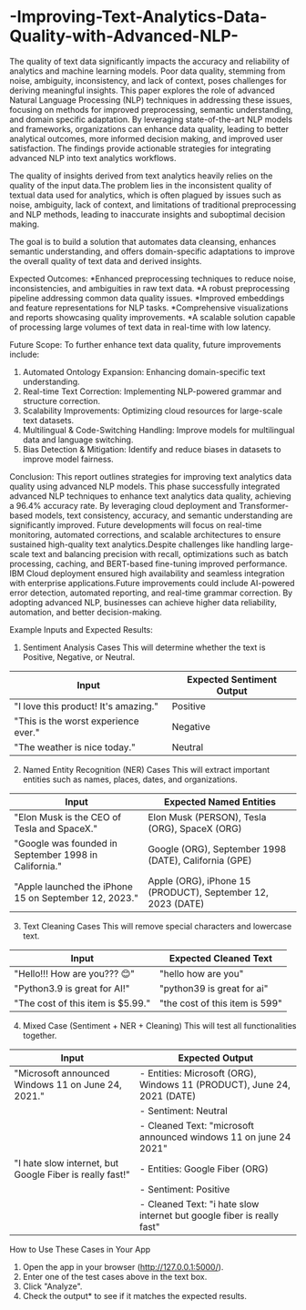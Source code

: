 # -Improving-Text-Analytics-Data-Quality-with-Advanced-NLP-

The quality of text data significantly impacts the accuracy and reliability of analytics and 
machine learning models. Poor data quality, stemming from noise, ambiguity, inconsistency, 
and lack of context, poses challenges for deriving meaningful insights. This paper explores the 
role of advanced Natural Language Processing (NLP) techniques in addressing these issues, 
focusing on methods for improved preprocessing, semantic understanding, and domain
specific adaptation. By leveraging state-of-the-art NLP models and frameworks, organizations 
can enhance data quality, leading to better analytical outcomes, more informed decision
making, and improved user satisfaction. The findings provide actionable strategies for 
integrating advanced NLP into text analytics workflows.

The quality of insights derived from text analytics heavily relies on the quality of the input 
data.The problem lies in the inconsistent quality of textual data used for analytics, which is 
often plagued by issues such as noise, ambiguity, lack of context, and limitations of traditional 
preprocessing and NLP methods, leading to inaccurate insights and suboptimal decision
making.  

The goal is to build a solution that automates data cleansing, enhances semantic understanding, 
and offers domain-specific adaptations to improve the overall quality of text data and derived 
insights. 

Expected Outcomes:
*Enhanced preprocessing techniques to reduce noise, inconsistencies, and ambiguities 
in raw text data. 
*A robust preprocessing pipeline addressing common data quality issues. 
*Improved embeddings and feature representations for NLP tasks. 
*Comprehensive visualizations and reports showcasing quality improvements. 
*A scalable solution capable of processing large volumes of text data in real-time with 
low latency.

Future Scope:
To further enhance text data quality, future improvements include:
1.	Automated Ontology Expansion: Enhancing domain-specific text understanding.
2.	Real-time Text Correction: Implementing NLP-powered grammar and structure correction.
3.	Scalability Improvements: Optimizing cloud resources for large-scale text datasets.
4.	Multilingual & Code-Switching Handling: Improve models for multilingual data and language switching.
5.	Bias Detection & Mitigation: Identify and reduce biases in datasets to improve model fairness.

Conclusion:
This report outlines strategies for improving text analytics data quality using advanced NLP models. This phase successfully integrated advanced NLP techniques to enhance text analytics data quality, achieving a 96.4% accuracy rate. By leveraging cloud deployment and Transformer-based models, text consistency, accuracy, and semantic understanding are significantly improved. Future developments will focus on real-time monitoring, automated corrections, and scalable architectures to ensure sustained high-quality text analytics.Despite challenges like handling large-scale text and balancing precision with recall, optimizations such as batch processing, caching, and BERT-based fine-tuning improved performance. IBM Cloud deployment ensured high availability and seamless integration with enterprise applications.Future improvements could include AI-powered error detection, automated reporting, and real-time grammar correction. By adopting advanced NLP, businesses can achieve higher data reliability, automation, and better decision-making.

Example Inputs and Expected Results:

1. Sentiment Analysis Cases
This will determine whether the text is Positive, Negative, or Neutral.

|                  Input               | Expected Sentiment Output |
|--------------------------------------|---------------------------|
| "I love this product! It's amazing." |         Positive          |
| "This is the worst experience ever." |         Negative          |
| "The weather is nice today."         |          Neutral          |

2. Named Entity Recognition (NER) Cases
This will extract important entities such as names, places, dates, and organizations.

|                           Input                       |                Expected Named Entities                        |
|-------------------------------------------------------|---------------------------------------------------------------|
| "Elon Musk is the CEO of Tesla and SpaceX."           |  Elon Musk (PERSON), Tesla (ORG), SpaceX (ORG)                |
| "Google was founded in September 1998 in California." |  Google (ORG), September 1998 (DATE), California (GPE)        |
| "Apple launched the iPhone 15 on September 12, 2023." |  Apple (ORG), iPhone 15 (PRODUCT), September 12, 2023 (DATE)  |

3. Text Cleaning Cases
This will remove special characters and lowercase text.

|               Input                |      Expected Cleaned Text      |
|------------------------------------|---------------------------------|
| "Hello!!! How are you??? 😊"       |  "hello how are you"            |
| "Python3.9 is great for AI!"       | "python39 is great for ai"      |
| "The cost of this item is $5.99."  | "the cost of this item is 599"  |

4. Mixed Case (Sentiment + NER + Cleaning)
This will test all functionalities together.

|                         Input                            |                                             Expected Output                                           |
|------------------------------------------------------    |-------------------------------------------------------------------------------------------------------|
| "Microsoft announced Windows 11 on June 24, 2021."       | - Entities: Microsoft (ORG), Windows 11 (PRODUCT), June 24, 2021 (DATE) <br> 
                                                           | - Sentiment: Neutral <br> 
                                                           | - Cleaned Text: "microsoft announced windows 11 on june 24 2021" |
| "I hate slow internet, but Google Fiber is really fast!" | - Entities: Google Fiber (ORG) <br> 
                                                           | - Sentiment: Positive <br>
                                                           | - Cleaned Text: "i hate slow internet but google fiber is really fast" |

How to Use These Cases in Your App
1. Open the app in your browser (http://127.0.0.1:5000/).
2. Enter one of the test cases above in the text box.
3. Click "Analyze".
4. Check the output* to see if it matches the expected results.
